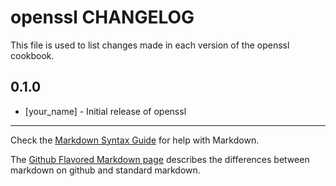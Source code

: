 openssl CHANGELOG
=================

This file is used to list changes made in each version of the openssl cookbook.

0.1.0
-----
- [your_name] - Initial release of openssl

- - -
Check the [Markdown Syntax Guide](http://daringfireball.net/projects/markdown/syntax) for help with Markdown.

The [Github Flavored Markdown page](http://github.github.com/github-flavored-markdown/) describes the differences between markdown on github and standard markdown.
